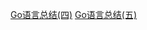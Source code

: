 [Go语言总结(四)](../../../../participants/huangjiaxin/2022_02_17.md)
[Go语言总结(五)](../../../../participants/huangjiaxin/2022_02_19.md)